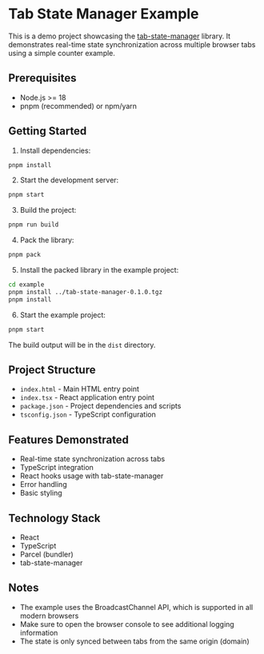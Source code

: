 # Tab State Manager Example

This is a demo project showcasing the [tab-state-manager](https://github.com/SujalShah3234/tab-state-manager) library. It demonstrates real-time state synchronization across multiple browser tabs using a simple counter example.

## Prerequisites

- Node.js >= 18
- pnpm (recommended) or npm/yarn

## Getting Started

1. Install dependencies:

```bash
pnpm install
```

2. Start the development server:

```bash
pnpm start
```

3. Build the project:

```bash
pnpm run build
```

4. Pack the library:

```bash
pnpm pack
```

5. Install the packed library in the example project:

```bash
cd example
pnpm install ../tab-state-manager-0.1.0.tgz
pnpm install
```

6. Start the example project:

```bash
pnpm start
```

The build output will be in the `dist` directory.

## Project Structure

- `index.html` - Main HTML entry point
- `index.tsx` - React application entry point
- `package.json` - Project dependencies and scripts
- `tsconfig.json` - TypeScript configuration

## Features Demonstrated

- Real-time state synchronization across tabs
- TypeScript integration
- React hooks usage with tab-state-manager
- Error handling
- Basic styling

## Technology Stack

- React
- TypeScript
- Parcel (bundler)
- tab-state-manager

## Notes

- The example uses the BroadcastChannel API, which is supported in all modern browsers
- Make sure to open the browser console to see additional logging information
- The state is only synced between tabs from the same origin (domain)